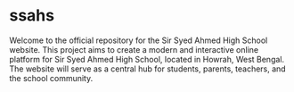 # ssahs
Welcome to the official repository for the Sir Syed Ahmed High School website. This project aims to create a modern and interactive online platform for Sir Syed Ahmed High School, located in Howrah, West Bengal. The website will serve as a central hub for students, parents, teachers, and the school community.
